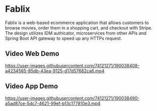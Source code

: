 # Fablix
Fablix is a web-based ecommerce application that allows customers to browse movies, order them in a shopping cart, and checkout with Stripe. The design utilizes IDM authicator, microservices from other APIs and Spring Boot API gateway to speed up any HTTPs request.

## Video Web Demo


https://user-images.githubusercontent.com/74121271/190038408-a4234565-85db-43ea-9125-d17d57682ca6.mp4

## Video App Demo


https://user-images.githubusercontent.com/74121271/190038490-a5ad87ce-5dc7-4621-99ef-b13c177810e3.mp4

